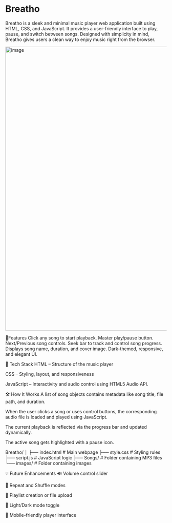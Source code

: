 # Breatho
Breatho is a sleek and minimal music player web application built using HTML, CSS, and JavaScript. It provides a user-friendly interface to play, pause, and switch between songs. Designed with simplicity in mind, Breatho gives users a clean way to enjoy music right from the browser.


<img width="1888" height="886" alt="image" src="https://github.com/user-attachments/assets/2c33280f-81f8-46bf-818c-9a1077d081e2" />



🚀Features
 Click any song to start playback.
 Master play/pause button.
 Next/Previous song controls.
 Seek bar to track and control song progress.
 Displays song name, duration, and cover image.
 Dark-themed, responsive, and elegant UI.


🔧 Tech Stack
HTML – Structure of the music player

CSS – Styling, layout, and responsiveness

JavaScript – Interactivity and audio control using HTML5 Audio API.


🛠️ How It Works
A list of song objects contains metadata like song title, file path, and duration.

When the user clicks a song or uses control buttons, the corresponding audio file is loaded and played using JavaScript.

The current playback is reflected via the progress bar and updated dynamically.

The active song gets highlighted with a pause icon.

Breatho/
│
├── index.html                 # Main webpage
├── style.css                  # Styling rules
├── script.js                  # JavaScript logic
├── Songs/                     # Folder containing MP3 files
└── images/                    # Folder containing images


💡 Future Enhancements
🔊 Volume control slider

🔁 Repeat and Shuffle modes

🎼 Playlist creation or file upload

🌙 Light/Dark mode toggle

📱 Mobile-friendly player interface

  
